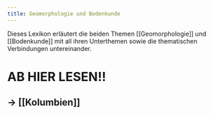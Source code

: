 ```yaml
---
title: Geomorphologie und Bodenkunde
---
```


Dieses Lexikon erläutert die beiden Themen [[Geomorphologie]] und [[Bodenkunde]] mit all ihren Unterthemen sowie die thematischen Verbindungen untereinander.

# AB HIER LESEN!!
## -> [[Kolumbien]]